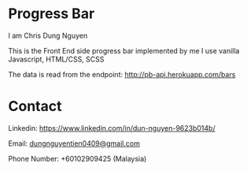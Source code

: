 # Progress Bar
I am Chris Dung Nguyen

This is the Front End side progress bar implemented by me
I use vanilla Javascript, HTML/CSS, SCSS

The data is read from the endpoint: http://pb-api.herokuapp.com/bars

# Contact
Linkedin: https://www.linkedin.com/in/dun-nguyen-9623b014b/

Email: dungnguyentien0409@gmail.com

Phone Number: +60102909425 (Malaysia)
